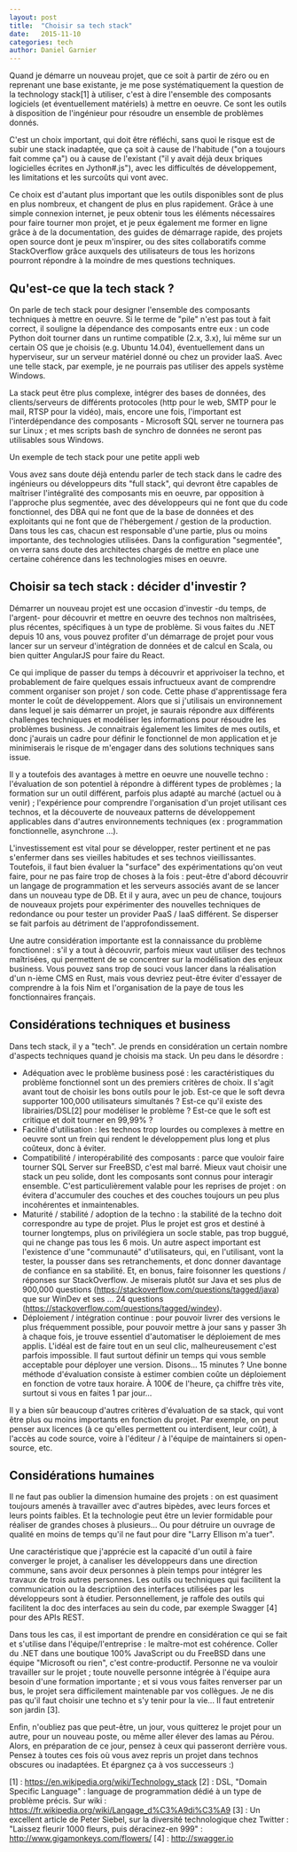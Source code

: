 ```yaml
---
layout: post
title:  "Choisir sa tech stack"
date:   2015-11-10
categories: tech
author: Daniel Garnier
---
```


Quand je démarre un nouveau projet, que ce soit à partir de zéro ou en reprenant une base existante, je me pose systématiquement la question de la technology stack[1] à utiliser, c'est à dire l'ensemble des composants logiciels (et éventuellement matériels) à mettre en oeuvre. Ce sont les outils à disposition de l'ingénieur pour résoudre un ensemble de problèmes donnés.

C'est un choix important, qui doit être réfléchi, sans quoi le risque est de subir une stack inadaptée, que ça soit à cause de l'habitude ("on a toujours fait comme ça") ou à cause de l'existant ("il y avait déjà deux briques logicielles écrites en Jython#.js"), avec les difficultés de développement, les limitations et les surcoûts qui vont avec.

Ce choix est d'autant plus important que les outils disponibles sont de plus en plus nombreux, et changent de plus en plus rapidement. Grâce à une simple connexion internet, je peux obtenir tous les éléments nécessaires pour faire tourner mon projet, et je peux également me former en ligne grâce à de la documentation, des guides de démarrage rapide, des projets open source dont je peux m'inspirer, ou des sites collaboratifs comme StackOverflow grâce auxquels des utilisateurs de tous les horizons pourront répondre à la moindre de mes questions techniques. 


## Qu'est-ce que la tech stack ?
On parle de tech stack pour designer l'ensemble des composants techniques à mettre en oeuvre. Si le terme de "pile" n'est pas tout à fait correct, il souligne la dépendance des composants entre eux : un code Python doit tourner dans un runtime compatible (2.x, 3.x), lui même sur un certain OS que je choisis (e.g. Ubuntu 14.04), éventuellement dans un hyperviseur, sur un serveur matériel donné ou chez un provider IaaS. Avec une telle stack, par exemple, je ne pourrais pas utiliser des appels système Windows.

La stack peut être plus complexe, intégrer des bases de données, des clients/serveurs de différents protocoles (http pour le web, SMTP pour le mail, RTSP pour la vidéo), mais, encore une fois, l'important est l'interdépendance des composants - Microsoft SQL server ne tournera pas sur Linux ; et mes scripts bash de synchro de données ne seront pas utilisables sous Windows.


Un exemple de tech stack pour une petite appli web

Vous avez sans doute déjà entendu parler de tech stack dans le cadre des ingénieurs ou développeurs dits "full stack", qui devront être capables de maîtriser l'intégralité des composants mis en oeuvre, par opposition à l'approche plus segmentée, avec des développeurs qui ne font que du code fonctionnel, des DBA qui ne font que de la base de données et des exploitants qui ne font que de l'hébergement / gestion de la production. Dans tous les cas, chacun est responsable d'une partie, plus ou moins importante, des technologies utilisées. Dans la configuration "segmentée", on verra sans doute des architectes chargés de mettre en place une certaine cohérence dans les technologies mises en oeuvre.


## Choisir sa tech stack : décider d'investir ?
Démarrer un nouveau projet est une occasion d'investir -du temps, de l'argent- pour découvrir et mettre en oeuvre des technos non maîtrisées, plus récentes, spécifiques à un type de problème. Si vous faites du .NET depuis 10 ans, vous pouvez profiter d'un démarrage de projet pour vous lancer sur un serveur d'intégration de données et de calcul en Scala, ou bien quitter AngularJS pour faire du React.

Ce qui implique de passer du temps à découvrir et apprivoiser la techno, et probablement de faire quelques essais infructueux avant de comprendre comment organiser son projet / son code. Cette phase d'apprentissage fera monter le coût de développement. Alors que si j'utilisais un environnement dans lequel je sais démarrer un projet, je saurais répondre aux différents challenges techniques et modéliser les informations pour résoudre les problèmes business. Je connaitrais également les limites de mes outils, et donc j'aurais un cadre pour définir le fonctionnel de mon application et je minimiserais le risque de m'engager dans des solutions techniques sans issue.

Il y a toutefois des avantages à mettre en oeuvre une nouvelle techno : l'évaluation de son potentiel à répondre à différent types de problèmes ; la formation sur un outil différent, parfois plus adapté au marché (actuel ou à venir) ; l'expérience pour comprendre l'organisation d'un projet utilisant ces technos, et la découverte de nouveaux patterns de développement applicables dans d'autres environnements techniques (ex : programmation fonctionnelle, asynchrone ...).

L'investissement est vital pour se développer, rester pertinent et ne pas s'enfermer dans ses vieilles habitudes et ses technos vieillissantes. Toutefois, il faut bien évaluer la "surface" des expérimentations qu'on veut faire, pour ne pas faire trop de choses à la fois : peut-être d'abord découvrir un langage de programmation et les serveurs associés avant de se lancer dans un nouveau type de DB. Et il y aura, avec un peu de chance, toujours de nouveaux projets pour expérimenter des nouvelles techniques de redondance ou pour tester un provider PaaS / IaaS différent. Se disperser se fait parfois au détriment de l'approfondissement.

Une autre considération importante est la connaissance du problème fonctionnel : s'il y a tout à découvrir, parfois mieux vaut utiliser des technos maîtrisées, qui permettent de se concentrer sur la modélisation des enjeux business. Vous pouvez sans trop de souci vous lancer dans la réalisation d'un n-ième CMS en Rust, mais vous devriez peut-être éviter d'essayer de comprendre à la fois Nim et l'organisation de la paye de tous les fonctionnaires français.


## Considérations techniques et business
Dans tech stack, il y a "tech". Je prends en considération un certain nombre d'aspects techniques quand je choisis ma stack. Un peu dans le désordre :

- Adéquation avec le problème business posé : les caractéristiques du problème fonctionnel sont un des premiers critères de choix. Il s'agit avant tout de choisir les bons outils pour le job. Est-ce que le soft devra supporter 100,000 utilisateurs simultanés ? Est-ce qu'il existe des librairies/DSL[2] pour modéliser le problème ? Est-ce que le soft est critique et doit tourner en 99,99% ?
- Facilité d'utilisation : les technos trop lourdes ou complexes à mettre en oeuvre sont un frein qui rendent le développement plus long et plus coûteux, donc à éviter.
- Compatibilité / interopérabilité des composants : parce que vouloir faire tourner SQL Server sur FreeBSD, c'est mal barré. Mieux vaut choisir une stack un peu solide, dont les composants sont connus pour interagir ensemble. C'est particulièrement valable pour les reprises de projet : on évitera d'accumuler des couches et des couches toujours un peu plus incohérentes et inmaintenables.
- Maturité / stabilité / adoption de la techno : la stabilité de la techno doit correspondre au type de projet. Plus le projet est gros et destiné à tourner longtemps, plus on privilégiera un socle stable, pas trop buggué, qui ne change pas tous les 6 mois. Un autre aspect important est l'existence d'une "communauté" d'utilisateurs, qui, en l'utilisant, vont la tester, la pousser dans ses retranchements, et donc donner davantage de confiance en sa stabilité. Et, en bonus, faire foisonner les questions / réponses sur StackOverflow. Je miserais plutôt sur Java et ses plus de 900,000 questions (https://stackoverflow.com/questions/tagged/java) que sur WinDev et ses ... 24 questions (https://stackoverflow.com/questions/tagged/windev).
- Déploiement / intégration continue : pour pouvoir livrer des versions le plus fréquemment possible, pour pouvoir mettre à jour sans y passer 3h à chaque fois, je trouve essentiel d'automatiser le déploiement de mes applis. L'idéal est de faire tout en un seul clic, malheureusement c'est parfois impossible. Il faut surtout définir un temps qui vous semble acceptable pour déployer une version. Disons... 15 minutes ? Une bonne méthode d'évaluation consiste à estimer combien coûte un déploiement en fonction de votre taux horaire. À 100€ de l'heure, ça chiffre très vite, surtout si vous en faites 1 par jour...


Il y a bien sûr beaucoup d'autres critères d'évaluation de sa stack, qui vont être plus ou moins importants en fonction du projet. Par exemple, on peut penser aux licences (à ce qu'elles permettent ou interdisent, leur coût), à l'accès au code source, voire à l'éditeur / à l'équipe de maintainers si open-source, etc.



## Considérations humaines
Il ne faut pas oublier la  dimension humaine des projets : on est quasiment toujours amenés à travailler avec d'autres bipèdes, avec leurs forces et leurs points faibles. Et la technologie peut être un levier formidable pour réaliser de grandes choses à plusieurs... Ou pour détruire un ouvrage de qualité en moins de temps qu'il ne faut pour dire "Larry Ellison m'a tuer".

Une caractéristique que j'apprécie est la capacité d'un outil à faire converger le projet, à canaliser les développeurs dans une direction commune, sans avoir deux personnes à plein temps pour intégrer les travaux de trois autres personnes. Les outils ou techniques qui facilitent la communication ou la descriptiion des interfaces utilisées par les développeurs sont à étudier. Personnellement, je raffole des outils qui facilitent la doc des interfaces au sein du code, par exemple Swagger [4] pour des APIs REST.

Dans tous les cas, il est important de prendre en considération ce qui se fait et s'utilise dans l'équipe/l'entreprise : le maître-mot est cohérence. Coller du .NET dans une boutique 100% JavaScript ou du FreeBSD dans une équipe "Microsoft ou rien", c'est contre-productif. Personne ne va vouloir travailler sur le projet ; toute nouvelle personne intégrée à l'équipe aura besoin d'une formation importante ; et si vous vous faites renverser par un bus, le projet sera difficilement maintenable par vos collègues. Je ne dis pas qu'il faut choisir une techno et s'y tenir pour la vie... Il faut entretenir son jardin [3].

Enfin, n'oubliez pas que peut-être, un jour, vous quitterez le projet pour un autre, pour un nouveau poste, ou même aller élever des lamas au Pérou. Alors, en préparation de ce jour, pensez à ceux qui passeront derrière vous. Pensez à toutes ces fois où vous avez repris un projet dans technos obscures ou inadaptées. Et épargnez ça à vos successeurs :)


[1] : https://en.wikipedia.org/wiki/Technology_stack
[2] : DSL, "Domain Specific Language" : language de programmation dédié à un type de problème précis. Sur wiki : https://fr.wikipedia.org/wiki/Langage_d%C3%A9di%C3%A9
[3] : Un excellent article de Peter Siebel, sur la diversité technologique chez Twitter : "Laissez fleurir 1000 fleurs, puis déracinez-en 999" : http://www.gigamonkeys.com/flowers/
[4] : http://swagger.io

